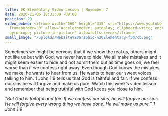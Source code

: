 ```yaml
---
title: DK Elementary Video Lesson | November 7
date: 2020-11-06 18:31:00 -08:00
position: 29
video_embed: <iframe width="560" height="315" src="https://www.youtube.com/embed/Dzs2O63En5Q"
  frameborder="0" allow="accelerometer; autoplay; clipboard-write; encrypted-media;
  gyroscope; picture-in-picture" allowfullscreen></iframe>
small_image: "/uploads/Website%20Graphic-%20Elementary-f5d7cb.png"
---
```


Sometimes we might be nervous that if we show the real us, others might not like us but with God, we never have to hide. We all make mistakes and it might seem easier to hide and not admit them but as time goes on, we feel worse than if we confess right away. Even though God knows the mistakes we make, he wants to hear from us. He wants to hear our sweet voices talking to him. 1 John 1:9 tells us that God is faithful and fair. If we confess our sins he will forgive and make us pure. Watch this week’s video lesson and remember that being truthful with God keeps you close to him.

*“But God is faithful and fair. If we confess our sins, he will forgive our sins. He will forgive every wrong thing we have done. He will make us pure.” 1 John 1:9*
